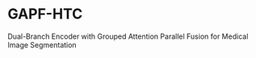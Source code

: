 # GAPF-HTC
Dual-Branch Encoder with Grouped Attention Parallel Fusion for Medical Image Segmentation

